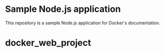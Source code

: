 # Sample Node.js application

This repository is a sample Node.js application for Docker's documentation.
# docker_web_project
